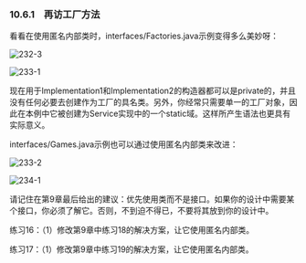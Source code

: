 ### 10.6.1　再访工厂方法

看看在使用匿名内部类时，interfaces/Factories.java示例变得多么美妙呀：

![232-3](../Images/image02933.jpeg)

![233-1](../Images/image02934.jpeg)

现在用于Implementation1和Implementation2的构造器都可以是private的，并且没有任何必要去创建作为工厂的具名类。另外，你经常只需要单一的工厂对象，因此在本例中它被创建为Service实现中的一个static域。这样所产生语法也更具有实际意义。

interfaces/Games.java示例也可以通过使用匿名内部类来改进：

![233-2](../Images/image02935.jpeg)

![234-1](../Images/image02936.jpeg)

请记住在第9章最后给出的建议：优先使用类而不是接口。如果你的设计中需要某个接口，你必须了解它。否则，不到迫不得已，不要将其放到你的设计中。

练习16：（1）修改第9章中练习18的解决方案，让它使用匿名内部类。

练习17：（1）修改第9章中练习19的解决方案，让它使用匿名内部类。